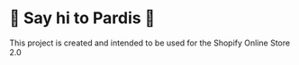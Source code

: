 # :wave: Say hi to Pardis :wave:

This project is created and intended to be used for the Shopify Online Store 2.0